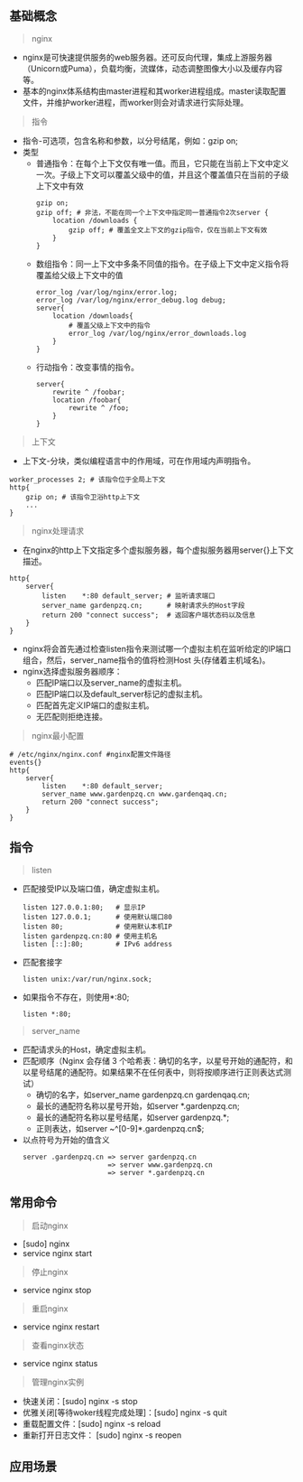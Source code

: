 ## 基础概念

>nginx
* nginx是可快速提供服务的web服务器。还可反向代理，集成上游服务器（Unicorn或Puma），负载均衡，流媒体，动态调整图像大小以及缓存内容等。
* 基本的nginx体系结构由master进程和其worker进程组成。master读取配置文件，并维护worker进程，而worker则会对请求进行实际处理。

>指令
* 指令-可选项，包含名称和参数，以分号结尾，例如：gzip on;
* 类型
  * 普通指令：在每个上下文仅有唯一值。而且，它只能在当前上下文中定义一次。子级上下文可以覆盖父级中的值，并且这个覆盖值只在当前的子级上下文中有效
    ```
    gzip on;
    gzip off; # 非法，不能在同一个上下文中指定同一普通指令2次server {
        location /downloads {
            gzip off; # 覆盖全文上下文的gzip指令，仅在当前上下文有效
        }
    }
    ```
  * 数组指令：同一上下文中多条不同值的指令。在子级上下文中定义指令将覆盖给父级上下文中的值
    ```
    error_log /var/log/nginx/error.log;
    error_log /var/log/nginx/error_debug.log debug;
    server{
        location /downloads{
            # 覆盖父级上下文中的指令
            error_log /var/log/nginx/error_downloads.log
        }
    }
    ```
  * 行动指令：改变事情的指令。
    ```
    server{
        rewrite ^ /foobar;
        location /foobar{
            rewrite ^ /foo;
        }
    }
    ```

>上下文
* 上下文-分块，类似编程语言中的作用域，可在作用域内声明指令。
```
worker_processes 2; # 该指令位于全局上下文
http{
    gzip on; # 该指令卫浴http上下文
    ...
}
```

>nginx处理请求
* 在nginx的http上下文指定多个虚拟服务器，每个虚拟服务器用server{}上下文描述。
```
http{
    server{
        listen    *:80 default_server; # 监听请求端口
        server_name gardenpzq.cn;      # 映射请求头的Host字段 
        return 200 "connect success";  # 返回客户端状态码以及信息
    }
}
```
* nginx将会首先通过检查listen指令来测试哪一个虚拟主机在监听给定的IP端口组合，然后，server_name指令的值将检测Host 头(存储着主机域名)。
* nginx选择虚拟服务器顺序：
  * 匹配IP端口以及server_name的虚拟主机。
  * 匹配IP端口以及default_server标记的虚拟主机。
  * 匹配首先定义IP端口的虚拟主机。
  * 无匹配则拒绝连接。

>nginx最小配置
```
# /etc/nginx/nginx.conf #nginx配置文件路径
events{}
http{
    server{
        listen    *:80 default_server; 
        server_name www.gardenpzq.cn www.gardenqaq.cn;     
        return 200 "connect success";
    }
}
```

## 指令
>listen
* 匹配接受IP以及端口值，确定虚拟主机。
  ```
  listen 127.0.0.1:80;   # 显示IP
  listen 127.0.0.1;      # 使用默认端口80
  listen 80;             # 使用默认本机IP
  listen gardenpzq.cn:80 # 使用主机名
  listen [::]:80;        # IPv6 address
  ```
* 匹配套接字
  ```
  listen unix:/var/run/nginx.sock;
  ```
* 如果指令不存在，则使用*:80;
  ```
  listen *:80;
  ```

>server_name
* 匹配请求头的Host，确定虚拟主机。
* 匹配顺序（Nginx 会存储 3 个哈希表：确切的名字，以星号开始的通配符，和以星号结尾的通配符。如果结果不在任何表中，则将按顺序进行正则表达式测试）
  * 确切的名字，如server_name gardenpzq.cn gardenqaq.cn; 
  * 最长的通配符名称以星号开始，如server *.gardenpzq.cn;
  * 最长的通配符名称以星号结尾，如server gardenpzq.*;
  * 正则表达，如server ~^[0-9]*\.gardenpzq\.cn$;
* 以点符号为开始的值含义
  ```
  server .gardenpzq.cn => server gardenpzq.cn
                       => server www.gardenpzq.cn
                       => server *.gardenpzq.cn
  ```

## 常用命令
>启动nginx
* [sudo] nginx
* service nginx start

>停止nginx
* service nginx stop

>重启nginx
* service nginx restart

>查看nginx状态
* service nginx status

>管理nginx实例
* 快速关闭：[sudo] nginx -s stop
* 优雅关闭[等待woker线程完成处理]：[sudo] nginx -s quit
* 重载配置文件：[sudo] nginx -s reload
* 重新打开日志文件： [sudo] nginx -s reopen

## 应用场景